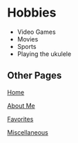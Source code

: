 # Hobbies
- Video Games
- Movies
- Sports
- Playing the ukulele

## Other Pages
[Home](Home.md)

[About Me](AboutMe.md)

[Favorites](Favorite.md)

[Miscellaneous](Misc.md)
